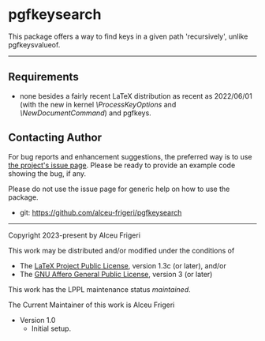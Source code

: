 pgfkeysearch
==========

This package offers a way to find keys in a given path 'recursively', unlike pgfkeysvalueof.

--------------

## Requirements
* none besides a fairly recent LaTeX distribution as recent as 2022/06/01
(with the new in kernel *\ProcessKeyOptions* and *\NewDocumentCommand*)
and pgfkeys.


## Contacting Author

For bug reports and enhancement suggestions, the preferred way is to use
[the project's issue page](https://github.com/alceu-frigeri/pgfkeysearch/issues).
Please be ready to provide an example code showing the bug, if any.

Please do not use the issue page for generic help on how to use the package.

* git: https://github.com/alceu-frigeri/pgfkeysearch

-------------
Copyright 2023-present by Alceu Frigeri

 This work may be distributed and/or modified under the
 conditions of

 * The [LaTeX Project Public License](http://www.latex-project.org/lppl.txt), version 1.3c (or later), and/or
 * The [GNU Affero General Public License](https://www.gnu.org/licenses/agpl-3.0.html), version 3 (or later)

This work has the LPPL maintenance status *maintained*.

The Current Maintainer of this work is Alceu Frigeri


* Version 1.0
    - Initial setup.
